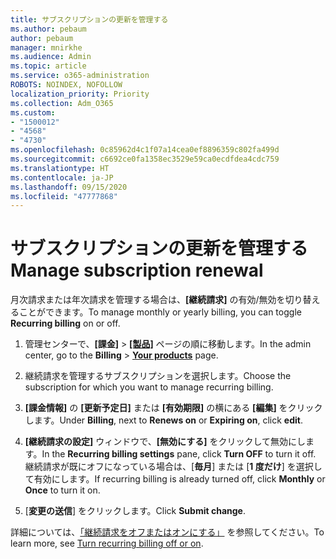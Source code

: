 ```yaml
---
title: サブスクリプションの更新を管理する
ms.author: pebaum
author: pebaum
manager: mnirkhe
ms.audience: Admin
ms.topic: article
ms.service: o365-administration
ROBOTS: NOINDEX, NOFOLLOW
localization_priority: Priority
ms.collection: Adm_O365
ms.custom:
- "1500012"
- "4568"
- "4730"
ms.openlocfilehash: 0c85962d4c1f07a14cea0ef8896359c802fa499d
ms.sourcegitcommit: c6692ce0fa1358ec3529e59ca0ecdfdea4cdc759
ms.translationtype: HT
ms.contentlocale: ja-JP
ms.lasthandoff: 09/15/2020
ms.locfileid: "47777868"
---
```

# <a name="manage-subscription-renewal"></a><span data-ttu-id="8fd97-102">サブスクリプションの更新を管理する</span><span class="sxs-lookup"><span data-stu-id="8fd97-102">Manage subscription renewal</span></span>

<span data-ttu-id="8fd97-103">月次請求または年次請求を管理する場合は、**[継続請求]** の有効/無効を切り替えることができます。</span><span class="sxs-lookup"><span data-stu-id="8fd97-103">To manage monthly or yearly billing, you can toggle **Recurring billing** on or off.</span></span>

1. <span data-ttu-id="8fd97-104">管理センターで、**[課金]** > **[[製品]](https://go.microsoft.com/fwlink/p/?linkid=842054)** ページの順に移動します。</span><span class="sxs-lookup"><span data-stu-id="8fd97-104">In the admin center, go to the **Billing** > **[Your products](https://go.microsoft.com/fwlink/p/?linkid=842054)** page.</span></span>

2. <span data-ttu-id="8fd97-105">継続請求を管理するサブスクリプションを選択します。</span><span class="sxs-lookup"><span data-stu-id="8fd97-105">Choose the subscription for which you want to manage recurring billing.</span></span>

3. <span data-ttu-id="8fd97-106">**[課金情報]** の **[更新予定日]** または **[有効期限]** の横にある **[編集]** をクリックします。</span><span class="sxs-lookup"><span data-stu-id="8fd97-106">Under **Billing**, next to **Renews on** or **Expiring on**, click **edit**.</span></span>

4. <span data-ttu-id="8fd97-107">**[継続請求の設定]** ウィンドウで、**[無効にする]** をクリックして無効にします。</span><span class="sxs-lookup"><span data-stu-id="8fd97-107">In the **Recurring billing settings** pane, click **Turn OFF** to turn it off.</span></span> <span data-ttu-id="8fd97-108">継続請求が既にオフになっている場合は、[**毎月**] または [**1 度だけ**] を選択して有効にします。</span><span class="sxs-lookup"><span data-stu-id="8fd97-108">If recurring billing is already turned off, click **Monthly** or **Once** to turn it on.</span></span>

5. <span data-ttu-id="8fd97-109">[**変更の送信**] をクリックします。</span><span class="sxs-lookup"><span data-stu-id="8fd97-109">Click **Submit change**.</span></span>

<span data-ttu-id="8fd97-110">詳細については、[「継続請求をオフまたはオンにする」](https://docs.microsoft.com/microsoft-365/commerce/subscriptions/renew-your-subscription#turn-recurring-billing-off-or-on) を参照してください。</span><span class="sxs-lookup"><span data-stu-id="8fd97-110">To learn more, see [Turn recurring billing off or on](https://docs.microsoft.com/microsoft-365/commerce/subscriptions/renew-your-subscription#turn-recurring-billing-off-or-on).</span></span>
